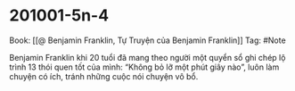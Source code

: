 # 201001-5n-4

Book: [[@ Benjamin Franklin, Tự Truyện của Benjamin Franklin]]
Tag: #Note

Benjamin Franklin khi 20 tuổi đã mang theo người một quyển sổ ghi chép lộ trình 13 thói quen tốt của mình: “Không bỏ lỡ một phút giây nào”, luôn làm chuyện có ích, tránh những cuộc nói chuyện vô bổ.
